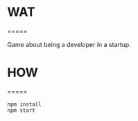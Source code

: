 # WAT
=====

Game about being a developer in a startup.


# HOW
=====

```
npm install
npm start
```


